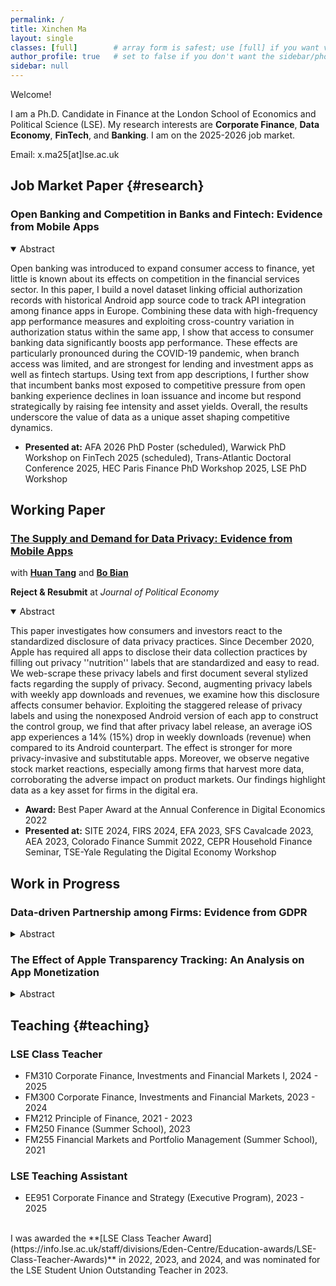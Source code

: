 ```yaml
---
permalink: /
title: Xinchen Ma
layout: single
classes: [full]        # array form is safest; use [full] if you want very wide
author_profile: true   # set to false if you don't want the sidebar/photo
sidebar: null
---
```


Welcome! 
  
I am a Ph.D. Candidate in Finance at the London School of Economics and Political Science (LSE). My research interests are **Corporate Finance**, **Data Economy**, **FinTech**, and **Banking**. I am on the 2025-2026 job market. 

Email: x.ma25[at]lse.ac.uk

<!-- My first name, Xinchen, is pronounced “SHEEN-chen”. -->
<!-- [Curriculum Vitae](https://pages.github.com/) -->

## Job Market Paper {#research}

### Open Banking and Competition in Banks and Fintech: Evidence from Mobile Apps

<details class="abstract" open>
  <summary>Abstract</summary>
  <p>Open banking was introduced to expand consumer access to finance, yet little is known about its effects on competition in the financial services sector. In this paper, I build a novel dataset linking official authorization records with historical Android app source code to track API integration among finance apps in Europe. Combining these data with high-frequency app performance measures and exploiting cross-country variation in authorization status within the same app, I show that access to consumer banking data significantly boosts app performance. These effects are particularly pronounced during the COVID-19 pandemic, when branch access was limited, and are strongest for lending and investment apps as well as fintech startups. Using text from app descriptions, I further show that incumbent banks most exposed to competitive pressure from open banking experience declines in loan issuance and income but respond strategically by raising fee intensity and asset yields. Overall, the results underscore the value of data as a unique asset shaping competitive dynamics.</p>
</details>

- **Presented at:** AFA 2026 PhD Poster (scheduled), Warwick PhD Workshop on FinTech 2025 (scheduled), Trans-Atlantic Doctoral Conference 2025, HEC Paris Finance PhD Workshop 2025, LSE PhD Workshop

## Working Paper

### [The Supply and Demand for Data Privacy: Evidence from Mobile Apps](https://papers.ssrn.com/sol3/papers.cfm?abstract_id=3987541)

with **[Huan Tang](https://huan-tang.com/)** and **[Bo Bian](https://www.bo-bian.com/home)**

**Reject & Resubmit** at _Journal of Political Economy_

<details class="abstract" open>
  <summary>Abstract</summary>
  <p>This paper investigates how consumers and investors react to the standardized disclosure of data privacy practices. Since December 2020, Apple has required all apps to disclose their data collection practices by filling out privacy ''nutrition'' labels that are standardized and easy to read. We web-scrape these privacy labels and first document several stylized facts regarding the supply of privacy. Second, augmenting privacy labels with weekly app downloads and revenues, we examine how this disclosure affects consumer behavior. Exploiting the staggered release of privacy labels and using the nonexposed Android version of each app to construct the control group, we find that after privacy label release, an average iOS app experiences a 14% (15%) drop in weekly downloads (revenue) when compared to its Android counterpart. The effect is stronger for more privacy-invasive and substitutable apps. Moreover, we observe negative stock market reactions, especially among firms that harvest more data, corroborating the adverse impact on product markets. Our findings highlight data as a key asset for firms in the digital era. </p>
</details>

- **Award:** Best Paper Award at the Annual Conference in Digital Economics 2022 
- **Presented at:** SITE 2024, FIRS 2024, EFA 2023, SFS Cavalcade 2023, AEA 2023, Colorado Finance Summit 2022, CEPR Household Finance Seminar, TSE-Yale Regulating the Digital Economy Workshop

## Work in Progress

### Data-driven Partnership among Firms: Evidence from GDPR

<details class="abstract">
  <summary>Abstract</summary>
  <p>This paper studies the formation and capital-market implications of data-driven partnerships between firms. I assemble a news-based dataset of inter-firm, data-driven collaborations to map the landscape of corporate data sharing. I document the determinants of partnership formation, partner-pair characteristics, and associated stock-market reactions. Exploiting the EU’s General Data Protection Regulation (GDPR) as a plausibly exogenous shock in a difference-in-differences design, I show that GDPR-exposed firms form more data-driven partnerships, with the increase concentrated in cross-border deals with non-EU partners. </p>
</details>

### The Effect of Apple Transparency Tracking: An Analysis on App Monetization

<details class="abstract">
  <summary>Abstract</summary>
  <p>This paper studies how data sharing policy affects app developers’ monetization. We exploit Apple’s App Tracking Transparent (ATT), which shifts customers’ default data sharing option in the Apple App Store from opt-in to opt-out, as a natural experiment to study how apps change their business model to make money in the privacy-preserving era. We find that after ATT, apps that are used to track users suffer declines of 28% and 10% in downloads and revenue, respectively. Advertising activities of tracking apps are negatively affected among publishers who display fewer banner, full-screen, playable, video ads and advertisers who advertise less aggressively on social networks. Tracking apps also adopt more third-party SDKs for advertising and monetization than non-tracking apps and are switching to less tracking-reliant attribution SDKs. In the long run, ATT causes price rises in in-app purchases. The above impacts are more pronounced among advertisers. </p>
</details>


## Teaching {#teaching}

### LSE Class Teacher
- FM310 Corporate Finance, Investments and Financial Markets I, 2024 - 2025
- FM300 Corporate Finance, Investments and Financial Markets, 2023 - 2024
- FM212 Principle of Finance, 2021 - 2023
- FM250 Finance (Summer School), 2023
- FM255 Financial Markets and Portfolio Management (Summer School), 2021

### LSE Teaching Assistant
- EE951 Corporate Finance and Strategy (Executive Program), 2023 - 2025

<br>
I was awarded the **[LSE Class Teacher Award](https://info.lse.ac.uk/staff/divisions/Eden-Centre/Education-awards/LSE-Class-Teacher-Awards)** in 2022, 2023, and 2024, and was nominated for the LSE Student Union Outstanding Teacher in 2023. 

<br><br><br><br>
